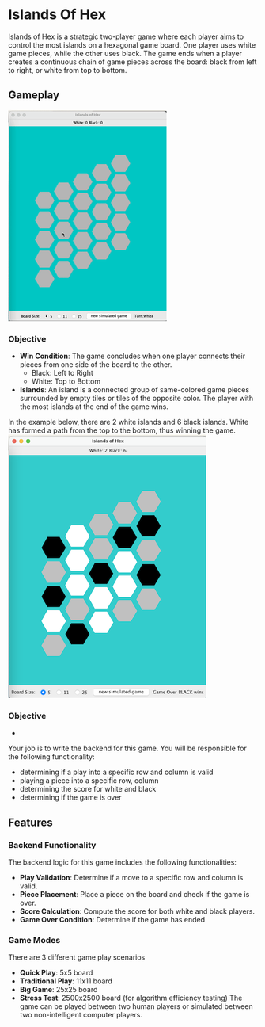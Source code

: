 # Islands Of Hex

Islands of Hex is a strategic two-player game where each player aims to control the most islands on a hexagonal game board. One player uses white game pieces, while the other uses black. The game ends when a player creates a continuous chain of game pieces across the board: black from left to right, or white from top to bottom.

## Gameplay
![sample game play](a_res/output.gif)

### Objective
- **Win Condition**: The game concludes when one player connects their pieces from one side of the board to the other.
  - Black: Left to Right
  - White: Top to Bottom
- **Islands**: An island is a connected group of same-colored game pieces surrounded by empty tiles or tiles of the opposite color. The player with the most islands at the end of the game wins.

In the example below, there are 2 white islands and 6 black islands. White has formed a path from the top to the bottom, thus winning the game.
![example game board](a_res/example_board.png)

### Objective
*
Your job is to write the backend for this game. You will be responsible for the following functionality:

- determining if a play into a specific row and column is valid
- playing a piece into a specific row, column
- determining the score for white and black
- determining if the game is over

## Features

### Backend Functionality
The backend logic for this game includes the following functionalities:

- **Play Validation**: Determine if a move to a specific row and column is valid.
- **Piece Placement**: Place a piece on the board and check if the game is over.
- **Score Calculation**: Compute the score for both white and black players.
- **Game Over Condition**: Determine if the game has ended

### Game Modes

There are 3 different game play scenarios

* **Quick Play**: 5x5 board
* **Traditional Play**: 11x11 board
* **Big Game**: 25x25 board
* **Stress Test**: 2500x2500 board (for algorithm efficiency testing)
The game can be played between two human players or simulated between two non-intelligent computer players.
